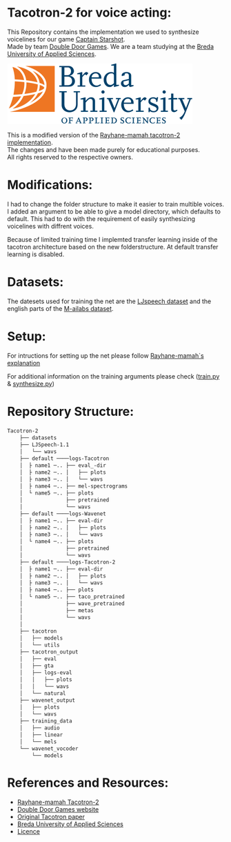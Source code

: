 # Tacotron-2 for voice acting:
This Repository contains the implementation we used to synthesize voicelines for our game [Captain Starshot](https://www.doubledoorgame.com/captain-starshot/).  
Made by team [Double Door Games](https://www.doubledoorgame.com/team/).
We are a team studying at the [Breda University of Applied Sciences](https://www.buas.nl/).

![](Logo_Buas.svg)

This is a modified version of the [Rayhane-mamah tacotron-2 implementation](https://github.com/Rayhane-mamah/Tacotron-2).  
The changes and have been made purely for educational purposes.  
All rights reserved to the respective owners.

# Modifications:
I had to change the folder structure to make it easier to train multible voices. I added an argument to be able to give a model directory, which defaults to default.
This had to do with the requirement of easily synthesizing voicelines with diffrent voices.

Because of limited training time I implemted transfer learning inside of the tacotron architecture based on the new folderstructure.
At default transfer learning is disabled.

# Datasets:
The datesets used for training the net are the [LJspeech dataset](https://keithito.com/LJ-Speech-Dataset/) and the english parts of the [M-ailabs dataset](https://www.caito.de/2019/01/the-m-ailabs-speech-dataset/).

# Setup:

For intructions for setting up the net please follow [Rayhane-mamah`s explanation](https://github.com/Rayhane-mamah/Tacotron-2/blob/master/README.md)

For additional information on the training arguments please check ([train.py](https://github.com/DoubleDoorGames/AIvoices/blob/master/train.py) & [synthesize.py](https://github.com/DoubleDoorGames/AIvoices/blob/master/synthesize.py))

# Repository Structure:
```
Tacotron-2  
    ├── datasets  
    ├── LJSpeech-1.1    
    │   └── wavs  
    ├── default ────logs-Tacotron   
    │  ├ name1 ─.. ├── eval_-dir  
    │  ├ name2 ─.. │   ├── plots  
    │  ├ name3 ─.. │   └── wavs  
    │  ├ name4 ─.. ├── mel-spectrograms  
    │  └ name5 ─.. ├── plots  
    │              ├── pretrained  
    │              └── wavs  
    ├── default ────logs-Wavenet     
    │  ├ name1 ─.. ├── eval-dir  
    │  ├ name2 ─.. │   ├── plots  
    │  ├ name3 ─.. │   └── wavs  
    │  └ name4 ─.. ├── plots  
    │              ├── pretrained  
    │              └── wavs  
    ├── default ────logs-Tacotron-2	  
    │  ├ name1 ─.. ├── eval-dir  
    │  ├ name2 ─.. │   ├── plots  
    │  ├ name3 ─.. │   └── wavs  
    │  ├ name4 ─.. ├── plots  
    │  └ name5 ─.. ├── taco_pretrained  
    │              ├── wave_pretrained  
    │              ├── metas  
    │              └── wavs  
    │  
    ├── tacotron  
    │   ├── models  
    │   └── utils  
    ├── tacotron_output   
    │   ├── eval  
    │   ├── gta  
    │   ├── logs-eval  
    │   │   ├── plots  
    │   │   └── wavs  
    │   └── natural  
    ├── wavenet_output    
    │   ├── plots  
    │   └── wavs  
    ├── training_data     
    │   ├── audio  
    │   ├── linear  
    │   └── mels  
    └── wavenet_vocoder  
        └── models  
```


# References and Resources:
- [Rayhane-mamah Tacotron-2](https://github.com/Rayhane-mamah/Tacotron-2)
- [Double Door Games website](https://www.doubledoorgame.com/)
- [Original Tacotron paper](https://arxiv.org/pdf/1703.10135.pdf)
- [Breda University of Applied Sciences](https://www.buas.nl/)
- [Licence](https://github.com/DoubleDoorGames/AIvoices/blob/master/LICENSE)
  
